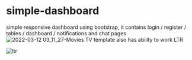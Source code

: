 # simple-dashboard
simple responsive dashboard using bootstrap, 
it contains login / register / tables / dashboard / notifications and chat pages
![2022-03-12 03_11_27-Movies   TV](https://user-images.githubusercontent.com/31381784/158015741-9f1954b1-9c23-410a-b02e-02faced424cc.png)
template also has ability to work LTR 

![ltr](https://user-images.githubusercontent.com/31381784/158015927-ef9e031c-1ded-4638-b0c1-acc290986a75.png)
